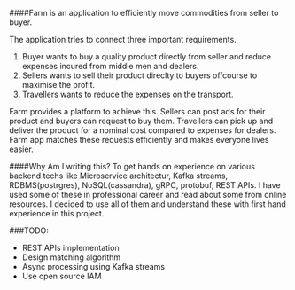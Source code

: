 ####Farm is an application to efficiently move commodities from seller to buyer. 

The application tries to connect three important requirements.

1. Buyer wants to buy a quality product directly from seller and reduce expenses incured from middle men and dealers.
2. Sellers wants to sell their product direclty to buyers offcourse to maximise the profit.
3. Travellers wants to reduce the expenses on the transport.

Farm provides a platform to achieve this. Sellers can post ads for their product and buyers can  request to buy them. Travellers can pick up and deliver the product for a nominal cost compared to expenses for dealers. Farm app matches these requests efficiently and makes everyone lives easier.


####Why Am I writing this?
   To get hands on experience on various backend techs like Microservice architectur, Kafka streams, RDBMS(postrgres), NoSQL(cassandra), gRPC, protobuf, REST APIs. I have used some of these in professional career and read about some from online resources. I decided to use all of them and understand these with first hand experience in this project.


###TODO:
- REST APIs implementation
- Design matching algorithm
- Async processing using Kafka streams
- Use open source IAM

